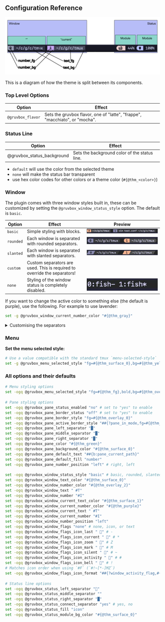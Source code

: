 ## Configuration Reference

<img src="../../assets/structure.svg" style="background: #eff1f5" />

This is a diagram of how the theme is split between its components.

### Top Level Options

| Option               | Effect                                                                         |
| -------------------- | ------------------------------------------------------------------------------ |
| `@gruvbox_flavor` | Sets the gruvbox flavor, one of "latte", "frappe", "macchiato", or "mocha". |

### Status Line

| Option                        | Effect                                        |
| ----------------------------- | --------------------------------------------- |
| @gruvbox_status_background | Sets the background color of the status line. |

- `default` will use the color from the selected theme
- `none` will make the status bar transparent
- use hex color codes for other colors or a theme color (`#{@thm_<color>}`)

### Window

The plugin comes with three window styles built in, these can be customized by
setting the `@gruvbox_window_status_style` option. The default is `basic`.

| Option    | Effect                                                                   | Preview                                                |
| --------- | ------------------------------------------------------------------------ | ------------------------------------------------------ |
| `basic`   | Simple styling with blocks.                                              | ![window basic](../../assets/window-basic.webp)           |
| `rounded` | Each window is separated with rounded separators.                        | ![window rounded style](../../assets/window-rounded.webp) |
| `slanted` | Each window is separated with slanted separators.                        | ![window slanted style](../../assets/window-slanted.webp) |
| `custom`  | Custom separators are used. This is required to override the separators! |                                                        |
| `none`    | Styling of the window status is completely disabled.                     | ![window no styling](../../assets/window-none.webp)       |

If you want to change the active color to something else (the default is purple),
use the following. For example to use lavender:

```bash
set -g @gruvbox_window_current_number_color "#{@thm_gray}"
```

<details>

<summary>Customising the separators</summary>

Add the following,
setting whatever values you'd like for the separators:

```bash
set -g @gruvbox_window_status_style "custom"
set -g @gruvbox_window_left_separator ""
set -g @gruvbox_window_middle_separator ""
set -g @gruvbox_window_right_separator ""
```

</details>

### Menu

**Set the menu selected style:**

```sh
# Use a value compatible with the standard tmux `menu-selected-style`
set -g @gruvbox_menu_selected_style "fg=#{@thm_surface_0},bg=#{@thm_yellow}"
```

### All options and their defaults

```bash
# Menu styling options
set -ogq @gruvbox_menu_selected_style "fg=#{@thm_fg},bold,bg=#{@thm_overlay_0}"

# Pane styling options
set -ogq @gruvbox_pane_status_enabled "no" # set to "yes" to enable
set -ogq @gruvbox_pane_border_status "off" # set to "yes" to enable
set -ogq @gruvbox_pane_border_style "fg=#{@thm_overlay_0}"
set -ogq @gruvbox_pane_active_border_style "##{?pane_in_mode,fg=#{@thm_gray},##{?pane_synchronized,fg=#{@thm_purple},fg=#{@thm_gray}}}"
set -ogq @gruvbox_pane_left_separator "█"
set -ogq @gruvbox_pane_middle_separator "█"
set -ogq @gruvbox_pane_right_separator "█"
set -ogq @gruvbox_pane_color "#{@thm_green}"
set -ogq @gruvbox_pane_background_color "#{@thm_surface_0}"
set -ogq @gruvbox_pane_default_text "##{b:pane_current_path}"
set -ogq @gruvbox_pane_default_fill "number"
set -ogq @gruvbox_pane_number_position "left" # right, left

set -ogq @gruvbox_window_status_style "basic" # basic, rounded, slanted, custom, or none
set -ogq @gruvbox_window_text_color "#{@thm_surface_0}"
set -ogq @gruvbox_window_number_color "#{@thm_overlay_2}"
set -ogq @gruvbox_window_text " #T"
set -ogq @gruvbox_window_number "#I"
set -ogq @gruvbox_window_current_text_color "#{@thm_surface_1}"
set -ogq @gruvbox_window_current_number_color "#{@thm_purple}"
set -ogq @gruvbox_window_current_text " #T"
set -ogq @gruvbox_window_current_number "#I"
set -ogq @gruvbox_window_number_position "left"
set -ogq @gruvbox_window_flags "none" # none, icon, or text
set -ogq @gruvbox_window_flags_icon_last " 󰖰" # -
set -ogq @gruvbox_window_flags_icon_current " 󰖯" # *
set -ogq @gruvbox_window_flags_icon_zoom " 󰁌" # Z
set -ogq @gruvbox_window_flags_icon_mark " 󰃀" # M
set -ogq @gruvbox_window_flags_icon_silent " 󰂛" # ~
set -ogq @gruvbox_window_flags_icon_activity " 󱅫" # #
set -ogq @gruvbox_window_flags_icon_bell " 󰂞" # !
# Matches icon order when using `#F` (`#!~[*-]MZ`)
set -ogq @gruvbox_window_flags_icon_format "##{?window_activity_flag,#{E:@gruvbox_window_flags_icon_activity},}##{?window_bell_flag,#{E:@gruvbox_window_flags_icon_bell},}##{?window_silence_flag,#{E:@gruvbox_window_flags_icon_silent},}##{?window_active,#{E:@gruvbox_window_flags_icon_current},}##{?window_last_flag,#{E:@gruvbox_window_flags_icon_last},}##{?window_marked_flag,#{E:@gruvbox_window_flags_icon_mark},}##{?window_zoomed_flag,#{E:@gruvbox_window_flags_icon_zoom},} "

# Status line options
set -ogq @gruvbox_status_left_separator ""
set -ogq @gruvbox_status_middle_separator ""
set -ogq @gruvbox_status_right_separator "█"
set -ogq @gruvbox_status_connect_separator "yes" # yes, no
set -ogq @gruvbox_status_fill "icon"
set -ogq @gruvbox_status_module_bg_color "#{@thm_surface_0}"
```
